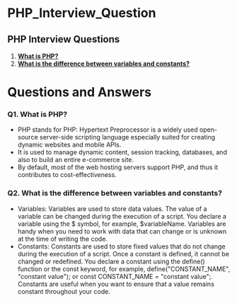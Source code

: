 # PHP_Interview_Question

## PHP Interview Questions
1. **[What is PHP?](#q1-what-is-php)**
2. **[What is the difference between variables and constants?](#q2-variables-and-constants)**

# Questions and Answers

### Q1. What is PHP?
   - PHP stands for PHP: Hypertext Preprocessor is a widely used open-source server-side scripting language especially suited for creating dynamic websites and mobile APIs.
   - It is used to manage dynamic content, session tracking, databases, and also to build an entire e-commerce site. 
   - By default, most of the web hosting servers support PHP, and thus it contributes to cost-effectiveness.
   
### Q2. What is the difference between variables and constants?
   - Variables:
      Variables are used to store data values.
      The value of a variable can be changed during the execution of a script.
      You declare a variable using the $ symbol, for example, $variableName.
      Variables are handy when you need to work with data that can change or is unknown at the time of writing the code.
   - Constants:
      Constants are used to store fixed values that do not change during the execution of a script.
      Once a constant is defined, it cannot be changed or redefined.
      You declare a constant using the define() function or the const keyword, for example, define("CONSTANT_NAME", "constant value"); or const CONSTANT_NAME = "constant value";.
      Constants are useful when you want to ensure that a value remains constant throughout your code.

